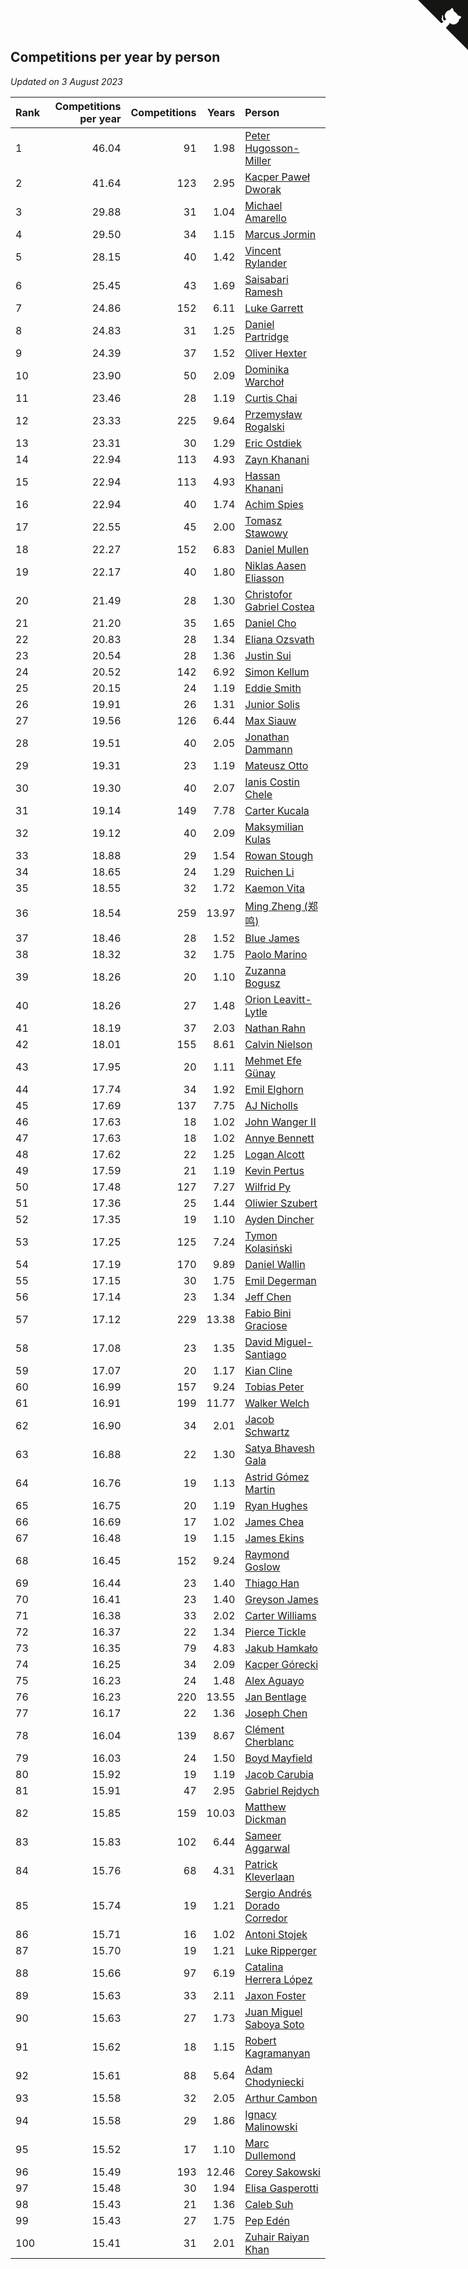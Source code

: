## Competitions per year by person

*Updated on  3 August 2023*

| Rank | Competitions per year | Competitions | Years | Person |
| :--- | ---: | ---: | ---: | :--- |
| 1 | 46.04 | 91 | 1.98 | [Peter Hugosson-Miller](https://www.worldcubeassociation.org/persons/2021HUGO01) |
| 2 | 41.64 | 123 | 2.95 | [Kacper Paweł Dworak](https://www.worldcubeassociation.org/persons/2020DWOR01) |
| 3 | 29.88 | 31 | 1.04 | [Michael Amarello](https://www.worldcubeassociation.org/persons/2022AMAR09) |
| 4 | 29.50 | 34 | 1.15 | [Marcus Jormin](https://www.worldcubeassociation.org/persons/2022JORM01) |
| 5 | 28.15 | 40 | 1.42 | [Vincent Rylander](https://www.worldcubeassociation.org/persons/2022RYLA01) |
| 6 | 25.45 | 43 | 1.69 | [Saisabari Ramesh](https://www.worldcubeassociation.org/persons/2021RAME01) |
| 7 | 24.86 | 152 | 6.11 | [Luke Garrett](https://www.worldcubeassociation.org/persons/2017GARR05) |
| 8 | 24.83 | 31 | 1.25 | [Daniel Partridge](https://www.worldcubeassociation.org/persons/2022PART02) |
| 9 | 24.39 | 37 | 1.52 | [Oliver Hexter](https://www.worldcubeassociation.org/persons/2022HEXT01) |
| 10 | 23.90 | 50 | 2.09 | [Dominika Warchoł](https://www.worldcubeassociation.org/persons/2021WARC01) |
| 11 | 23.46 | 28 | 1.19 | [Curtis Chai](https://www.worldcubeassociation.org/persons/2022CHAI02) |
| 12 | 23.33 | 225 | 9.64 | [Przemysław Rogalski](https://www.worldcubeassociation.org/persons/2013ROGA02) |
| 13 | 23.31 | 30 | 1.29 | [Eric Ostdiek](https://www.worldcubeassociation.org/persons/2022OSTD01) |
| 14 | 22.94 | 113 | 4.93 | [Zayn Khanani](https://www.worldcubeassociation.org/persons/2018KHAN28) |
| 15 | 22.94 | 113 | 4.93 | [Hassan Khanani](https://www.worldcubeassociation.org/persons/2018KHAN26) |
| 16 | 22.94 | 40 | 1.74 | [Achim Spies](https://www.worldcubeassociation.org/persons/2021SPIE01) |
| 17 | 22.55 | 45 | 2.00 | [Tomasz Stawowy](https://www.worldcubeassociation.org/persons/2021STAW01) |
| 18 | 22.27 | 152 | 6.83 | [Daniel Mullen](https://www.worldcubeassociation.org/persons/2016MULL04) |
| 19 | 22.17 | 40 | 1.80 | [Niklas Aasen Eliasson](https://www.worldcubeassociation.org/persons/2021ELIA01) |
| 20 | 21.49 | 28 | 1.30 | [Christofor Gabriel Costea](https://www.worldcubeassociation.org/persons/2022COST03) |
| 21 | 21.20 | 35 | 1.65 | [Daniel Cho](https://www.worldcubeassociation.org/persons/2021CHOD01) |
| 22 | 20.83 | 28 | 1.34 | [Eliana Ozsvath](https://www.worldcubeassociation.org/persons/2022OZSV01) |
| 23 | 20.54 | 28 | 1.36 | [Justin Sui](https://www.worldcubeassociation.org/persons/2022SUIJ01) |
| 24 | 20.52 | 142 | 6.92 | [Simon Kellum](https://www.worldcubeassociation.org/persons/2016KELL12) |
| 25 | 20.15 | 24 | 1.19 | [Eddie Smith](https://www.worldcubeassociation.org/persons/2022SMIT20) |
| 26 | 19.91 | 26 | 1.31 | [Junior Solis](https://www.worldcubeassociation.org/persons/2022SOLI03) |
| 27 | 19.56 | 126 | 6.44 | [Max Siauw](https://www.worldcubeassociation.org/persons/2017SIAU02) |
| 28 | 19.51 | 40 | 2.05 | [Jonathan Dammann](https://www.worldcubeassociation.org/persons/2021DAMM01) |
| 29 | 19.31 | 23 | 1.19 | [Mateusz Otto](https://www.worldcubeassociation.org/persons/2022OTTO01) |
| 30 | 19.30 | 40 | 2.07 | [Ianis Costin Chele](https://www.worldcubeassociation.org/persons/2021CHEL01) |
| 31 | 19.14 | 149 | 7.78 | [Carter Kucala](https://www.worldcubeassociation.org/persons/2015KUCA01) |
| 32 | 19.12 | 40 | 2.09 | [Maksymilian Kulas](https://www.worldcubeassociation.org/persons/2021KULA02) |
| 33 | 18.88 | 29 | 1.54 | [Rowan Stough](https://www.worldcubeassociation.org/persons/2022STOU01) |
| 34 | 18.65 | 24 | 1.29 | [Ruichen Li](https://www.worldcubeassociation.org/persons/2022LIRU02) |
| 35 | 18.55 | 32 | 1.72 | [Kaemon Vita](https://www.worldcubeassociation.org/persons/2021VITA01) |
| 36 | 18.54 | 259 | 13.97 | [Ming Zheng (郑鸣)](https://www.worldcubeassociation.org/persons/2009ZHEN11) |
| 37 | 18.46 | 28 | 1.52 | [Blue James](https://www.worldcubeassociation.org/persons/2022JAME01) |
| 38 | 18.32 | 32 | 1.75 | [Paolo Marino](https://www.worldcubeassociation.org/persons/2021MARI04) |
| 39 | 18.26 | 20 | 1.10 | [Zuzanna Bogusz](https://www.worldcubeassociation.org/persons/2022BOGU01) |
| 40 | 18.26 | 27 | 1.48 | [Orion Leavitt-Lytle](https://www.worldcubeassociation.org/persons/2022LEAV01) |
| 41 | 18.19 | 37 | 2.03 | [Nathan Rahn](https://www.worldcubeassociation.org/persons/2021RAHN01) |
| 42 | 18.01 | 155 | 8.61 | [Calvin Nielson](https://www.worldcubeassociation.org/persons/2014NIEL03) |
| 43 | 17.95 | 20 | 1.11 | [Mehmet Efe Günay](https://www.worldcubeassociation.org/persons/2022GUNA05) |
| 44 | 17.74 | 34 | 1.92 | [Emil Elghorn](https://www.worldcubeassociation.org/persons/2021ELGH01) |
| 45 | 17.69 | 137 | 7.75 | [AJ Nicholls](https://www.worldcubeassociation.org/persons/2015NICH04) |
| 46 | 17.63 | 18 | 1.02 | [John Wanger II](https://www.worldcubeassociation.org/persons/2022WANG39) |
| 47 | 17.63 | 18 | 1.02 | [Annye Bennett](https://www.worldcubeassociation.org/persons/2022BENN11) |
| 48 | 17.62 | 22 | 1.25 | [Logan Alcott](https://www.worldcubeassociation.org/persons/2022ALCO02) |
| 49 | 17.59 | 21 | 1.19 | [Kevin Pertus](https://www.worldcubeassociation.org/persons/2022PERT01) |
| 50 | 17.48 | 127 | 7.27 | [Wilfrid Py](https://www.worldcubeassociation.org/persons/2016PYWI01) |
| 51 | 17.36 | 25 | 1.44 | [Oliwier Szubert](https://www.worldcubeassociation.org/persons/2022SZUB01) |
| 52 | 17.35 | 19 | 1.10 | [Ayden Dincher](https://www.worldcubeassociation.org/persons/2022DINC01) |
| 53 | 17.25 | 125 | 7.24 | [Tymon Kolasiński](https://www.worldcubeassociation.org/persons/2016KOLA02) |
| 54 | 17.19 | 170 | 9.89 | [Daniel Wallin](https://www.worldcubeassociation.org/persons/2013WALL03) |
| 55 | 17.15 | 30 | 1.75 | [Emil Degerman](https://www.worldcubeassociation.org/persons/2021DEGE01) |
| 56 | 17.14 | 23 | 1.34 | [Jeff Chen](https://www.worldcubeassociation.org/persons/2022CHEN19) |
| 57 | 17.12 | 229 | 13.38 | [Fabio Bini Graciose](https://www.worldcubeassociation.org/persons/2010GRAC02) |
| 58 | 17.08 | 23 | 1.35 | [David Miguel-Santiago](https://www.worldcubeassociation.org/persons/2022MIGU02) |
| 59 | 17.07 | 20 | 1.17 | [Kian Cline](https://www.worldcubeassociation.org/persons/2022CLIN01) |
| 60 | 16.99 | 157 | 9.24 | [Tobias Peter](https://www.worldcubeassociation.org/persons/2014PETE03) |
| 61 | 16.91 | 199 | 11.77 | [Walker Welch](https://www.worldcubeassociation.org/persons/2011WELC01) |
| 62 | 16.90 | 34 | 2.01 | [Jacob Schwartz](https://www.worldcubeassociation.org/persons/2021SCHW01) |
| 63 | 16.88 | 22 | 1.30 | [Satya Bhavesh Gala](https://www.worldcubeassociation.org/persons/2022GALA03) |
| 64 | 16.76 | 19 | 1.13 | [Astrid Gómez Martin](https://www.worldcubeassociation.org/persons/2022MART26) |
| 65 | 16.75 | 20 | 1.19 | [Ryan Hughes](https://www.worldcubeassociation.org/persons/2022HUGH04) |
| 66 | 16.69 | 17 | 1.02 | [James Chea](https://www.worldcubeassociation.org/persons/2022CHEA05) |
| 67 | 16.48 | 19 | 1.15 | [James Ekins](https://www.worldcubeassociation.org/persons/2022EKIN01) |
| 68 | 16.45 | 152 | 9.24 | [Raymond Goslow](https://www.worldcubeassociation.org/persons/2014GOSL01) |
| 69 | 16.44 | 23 | 1.40 | [Thiago Han](https://www.worldcubeassociation.org/persons/2022HANT01) |
| 70 | 16.41 | 23 | 1.40 | [Greyson James](https://www.worldcubeassociation.org/persons/2022JAME02) |
| 71 | 16.38 | 33 | 2.02 | [Carter Williams](https://www.worldcubeassociation.org/persons/2021WILL06) |
| 72 | 16.37 | 22 | 1.34 | [Pierce Tickle](https://www.worldcubeassociation.org/persons/2022TICK01) |
| 73 | 16.35 | 79 | 4.83 | [Jakub Hamkało](https://www.worldcubeassociation.org/persons/2018HAMK01) |
| 74 | 16.25 | 34 | 2.09 | [Kacper Górecki](https://www.worldcubeassociation.org/persons/2021GORE01) |
| 75 | 16.23 | 24 | 1.48 | [Alex Aguayo](https://www.worldcubeassociation.org/persons/2022AGUA01) |
| 76 | 16.23 | 220 | 13.55 | [Jan Bentlage](https://www.worldcubeassociation.org/persons/2010BENT01) |
| 77 | 16.17 | 22 | 1.36 | [Joseph Chen](https://www.worldcubeassociation.org/persons/2022CHEN16) |
| 78 | 16.04 | 139 | 8.67 | [Clément Cherblanc](https://www.worldcubeassociation.org/persons/2014CHER05) |
| 79 | 16.03 | 24 | 1.50 | [Boyd Mayfield](https://www.worldcubeassociation.org/persons/2022MAYF01) |
| 80 | 15.92 | 19 | 1.19 | [Jacob Carubia](https://www.worldcubeassociation.org/persons/2022CARU02) |
| 81 | 15.91 | 47 | 2.95 | [Gabriel Rejdych](https://www.worldcubeassociation.org/persons/2020REJD01) |
| 82 | 15.85 | 159 | 10.03 | [Matthew Dickman](https://www.worldcubeassociation.org/persons/2013DICK01) |
| 83 | 15.83 | 102 | 6.44 | [Sameer Aggarwal](https://www.worldcubeassociation.org/persons/2017AGGA01) |
| 84 | 15.76 | 68 | 4.31 | [Patrick Kleverlaan](https://www.worldcubeassociation.org/persons/2019KLEV01) |
| 85 | 15.74 | 19 | 1.21 | [Sergio Andrés Dorado Corredor](https://www.worldcubeassociation.org/persons/2022CORR05) |
| 86 | 15.71 | 16 | 1.02 | [Antoni Stojek](https://www.worldcubeassociation.org/persons/2022STOJ03) |
| 87 | 15.70 | 19 | 1.21 | [Luke Ripperger](https://www.worldcubeassociation.org/persons/2022RIPP01) |
| 88 | 15.66 | 97 | 6.19 | [Catalina Herrera López](https://www.worldcubeassociation.org/persons/2017LOPE31) |
| 89 | 15.63 | 33 | 2.11 | [Jaxon Foster](https://www.worldcubeassociation.org/persons/2021FOST01) |
| 90 | 15.63 | 27 | 1.73 | [Juan Miguel Saboya Soto](https://www.worldcubeassociation.org/persons/2021SOTO01) |
| 91 | 15.62 | 18 | 1.15 | [Robert Kagramanyan](https://www.worldcubeassociation.org/persons/2022KAGR01) |
| 92 | 15.61 | 88 | 5.64 | [Adam Chodyniecki](https://www.worldcubeassociation.org/persons/2017CHOD02) |
| 93 | 15.58 | 32 | 2.05 | [Arthur Cambon](https://www.worldcubeassociation.org/persons/2021CAMB01) |
| 94 | 15.58 | 29 | 1.86 | [Ignacy Malinowski](https://www.worldcubeassociation.org/persons/2021MALI02) |
| 95 | 15.52 | 17 | 1.10 | [Marc Dullemond](https://www.worldcubeassociation.org/persons/2022DULL01) |
| 96 | 15.49 | 193 | 12.46 | [Corey Sakowski](https://www.worldcubeassociation.org/persons/2011SAKO01) |
| 97 | 15.48 | 30 | 1.94 | [Elisa Gasperotti](https://www.worldcubeassociation.org/persons/2021GASP01) |
| 98 | 15.43 | 21 | 1.36 | [Caleb Suh](https://www.worldcubeassociation.org/persons/2022SUHC01) |
| 99 | 15.43 | 27 | 1.75 | [Pep Edén](https://www.worldcubeassociation.org/persons/2021EDEN01) |
| 100 | 15.41 | 31 | 2.01 | [Zuhair Raiyan Khan](https://www.worldcubeassociation.org/persons/2021KHAN05) |


<a href="https://github.com/JustinTimeCuber/wca_statistics" class="github-corner" aria-label="View source on Github"><svg width="80" height="80" viewBox="0 0 250 250" style="fill:#151513; color:#fff; position: absolute; top: 0; border: 0; right: 0;" aria-hidden="true"><path d="M0,0 L115,115 L130,115 L142,142 L250,250 L250,0 Z"></path><path d="M128.3,109.0 C113.8,99.7 119.0,89.6 119.0,89.6 C122.0,82.7 120.5,78.6 120.5,78.6 C119.2,72.0 123.4,76.3 123.4,76.3 C127.3,80.9 125.5,87.3 125.5,87.3 C122.9,97.6 130.6,101.9 134.4,103.2" fill="currentColor" style="transform-origin: 130px 106px;" class="octo-arm"></path><path d="M115.0,115.0 C114.9,115.1 118.7,116.5 119.8,115.4 L133.7,101.6 C136.9,99.2 139.9,98.4 142.2,98.6 C133.8,88.0 127.5,74.4 143.8,58.0 C148.5,53.4 154.0,51.2 159.7,51.0 C160.3,49.4 163.2,43.6 171.4,40.1 C171.4,40.1 176.1,42.5 178.8,56.2 C183.1,58.6 187.2,61.8 190.9,65.4 C194.5,69.0 197.7,73.2 200.1,77.6 C213.8,80.2 216.3,84.9 216.3,84.9 C212.7,93.1 206.9,96.0 205.4,96.6 C205.1,102.4 203.0,107.8 198.3,112.5 C181.9,128.9 168.3,122.5 157.7,114.1 C157.9,116.9 156.7,120.9 152.7,124.9 L141.0,136.5 C139.8,137.7 141.6,141.9 141.8,141.8 Z" fill="currentColor" class="octo-body"></path></svg></a><style>.github-corner:hover .octo-arm{animation:octocat-wave 560ms ease-in-out}@keyframes octocat-wave{0%,100%{transform:rotate(0)}20%,60%{transform:rotate(-25deg)}40%,80%{transform:rotate(10deg)}}@media (max-width:500px){.github-corner:hover .octo-arm{animation:none}.github-corner .octo-arm{animation:octocat-wave 560ms ease-in-out}}</style>
